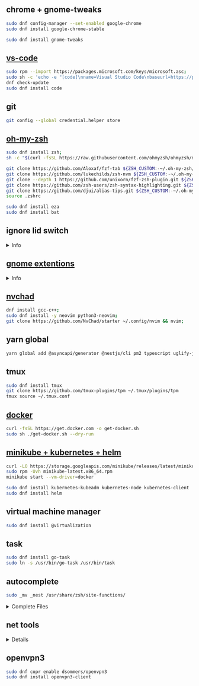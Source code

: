 ## chrome + gnome-tweaks

```sh
sudo dnf config-manager --set-enabled google-chrome
sudo dnf install google-chrome-stable

sudo dnf install gnome-tweaks
```

## [vs-code](https://code.visualstudio.com/docs/setup/linux)

```sh
sudo rpm --import https://packages.microsoft.com/keys/microsoft.asc;
sudo sh -c 'echo -e "[code]\nname=Visual Studio Code\nbaseurl=https://packages.microsoft.com/yumrepos/vscode\nenabled=1\ngpgcheck=1\ngpgkey=https://packages.microsoft.com/keys/microsoft.asc" > /etc/yum.repos.d/vscode.repo';
dnf check-update
sudo dnf install code
```

## git

```sh
git config --global credential.helper store
```

## [oh-my-zsh](https://ohmyz.sh/)

```sh
sudo dnf install zsh;
sh -c "$(curl -fsSL https://raw.githubusercontent.com/ohmyzsh/ohmyzsh/master/tools/install.sh)";

git clone https://github.com/Aloxaf/fzf-tab ${ZSH_CUSTOM:-~/.oh-my-zsh/custom}/plugins/fzf-tab;
git clone https://github.com/lukechilds/zsh-nvm ${ZSH_CUSTOM:-~/.oh-my-zsh/custom}/plugins/zsh-nvm;
git clone --depth 1 https://github.com/unixorn/fzf-zsh-plugin.git ${ZSH_CUSTOM:-~/.oh-my-zsh/custom}/plugins/fzf-zsh-plugin;
git clone https://github.com/zsh-users/zsh-syntax-highlighting.git ${ZSH_CUSTOM:-~/.oh-my-zsh/custom}/plugins/zsh-syntax-highlighting;
git clone https://github.com/djui/alias-tips.git ${ZSH_CUSTOM:-~/.oh-my-zsh/custom}/plugins/alias-tips;
source .zshrc

sudo dnf install eza
sudo dnf install bat
```

## ignore lid switch

<details>
  <summary>Info</summary>

1. Open the /etc/systemd/logind.conf file in a text editor as root, for example, sudo -H gedit /etc/systemd/logind.conf
2. If HandleLidSwitch is not set to ignore then change it: HandleLidSwitch=ignore. Make sure it's not commented out (it is commented out if it is preceded by the symbol #) or add it if it is missing.

</details>

## [gnome extentions](https://extensions.gnome.org/)

<details>
  <summary>Info</summary>

1. Vitals
2. Caffeine
3. Another windows session manager
4. AppIndicator and KStatusNotifierItem Support
5. Lock Keys

</details>

## [nvchad](https://nvchad.com/)

```sh
dnf install gcc-c++;
sudo dnf install -y neovim python3-neovim;
git clone https://github.com/NvChad/starter ~/.config/nvim && nvim;
```

## yarn global

```sh
yarn global add @asyncapi/generator @nestjs/cli pm2 typescript uglify-js
```

## tmux

```sh
sudo dnf install tmux
git clone https://github.com/tmux-plugins/tpm ~/.tmux/plugins/tpm
tmux source ~/.tmux.conf
```

## [docker](https://docs.docker.com/engine/install/fedora/)

```sh
curl -fsSL https://get.docker.com -o get-docker.sh
sudo sh ./get-docker.sh --dry-run
```

## [minikube + kubernetes + helm](https://docs.fedoraproject.org/en-US/quick-docs/using-kubernetes/)

```sh
curl -LO https://storage.googleapis.com/minikube/releases/latest/minikube-latest.x86_64.rpm
sudo rpm -Uvh minikube-latest.x86_64.rpm
minikube start --vm-driver=docker

sudo dnf install kubernetes-kubeadm kubernetes-node kubernetes-client
sudo dnf install helm
```

## virtual machine manager

```sh
sudo dnf install @virtualization
```

## task

```sh
sudo dnf install go-task
sudo ln -s /usr/bin/go-task /usr/bin/task
```

## autocomplete

```sh
sudo _mv _nest /usr/share/zsh/site-functions/
```

<details>
  <summary>Complete Files</summary>

1. nest - https://github.com/filipekiss/nestjs-cli-completion/
2. task - https://github.com/go-task/task/tree/main/completion

</details>

## net tools

<details>

1. nmap
2. burp suit
3. gobuster

</details>

## openvpn3

```sh
sudo dnf copr enable dsommers/openvpn3
sudo dnf install openvpn3-client
```
